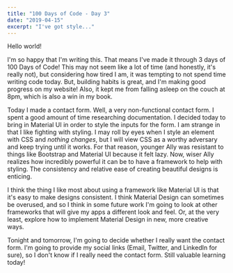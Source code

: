 ```yaml
---
title: "100 Days of Code - Day 3"
date: "2019-04-15"
excerpt: "I've got style..."
---
```


Hello world! 

I'm so happy that I'm writing this. That means I've made it through 3 days of 100 Days of Code! This may not seem like a lot of time (and honestly, it's really not), but considering how tired I am, it was tempting to not spend time writing code today. But, building habits is great, and I'm making good progress on my website! Also, it kept me from falling asleep on the couch at 8pm, which is also a win in my book.

Today I made a contact form. Well, a very non-functional contact form. I spent a good amount of time researching documentation. I decided today to bring in Material UI in order to style the inputs for the form. I am strange in that I like fighting with styling. I may roll by eyes when I style an element with CSS and _nothing changes_, but I will view CSS as a worthy adversary and keep trying until it works. For that reason, younger Ally was resistant to things like Bootstrap and Material UI because it felt lazy. Now, wiser Ally realizes how incredibly powerful it can be to have a framework to help with styling. The consistency and relative ease of creating beautiful designs is enticing.

I think the thing I like most about using a framework like Material UI is that it's easy to make designs consistent. I think Material Design can sometimes be overused, and so I think in some future work I'm going to look at other frameworks that will give my apps a different look and feel. Or, at the very least, explore how to implement Material Design in new, more creative ways.

Tonight and tomorrow, I'm going to decide whether I really want the contact form. I'm going to provide my social links (Email, Twitter, and LinkedIn for sure), so I don't know if I really need the contact form. Still valuable learning today!